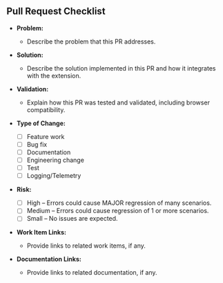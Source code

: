 ## Pull Request Checklist

- **Problem:**

  - Describe the problem that this PR addresses.

- **Solution:**

  - Describe the solution implemented in this PR and how it integrates with the extension.

- **Validation:**

  - Explain how this PR was tested and validated, including browser compatibility.

- **Type of Change:**

  - [ ] Feature work
  - [ ] Bug fix
  - [ ] Documentation
  - [ ] Engineering change
  - [ ] Test
  - [ ] Logging/Telemetry

- **Risk:**

  - [ ] High – Errors could cause MAJOR regression of many scenarios.
  - [ ] Medium – Errors could cause regression of 1 or more scenarios.
  - [ ] Small – No issues are expected.

- **Work Item Links:**

  - Provide links to related work items, if any.

- **Documentation Links:**
  - Provide links to related documentation, if any.
